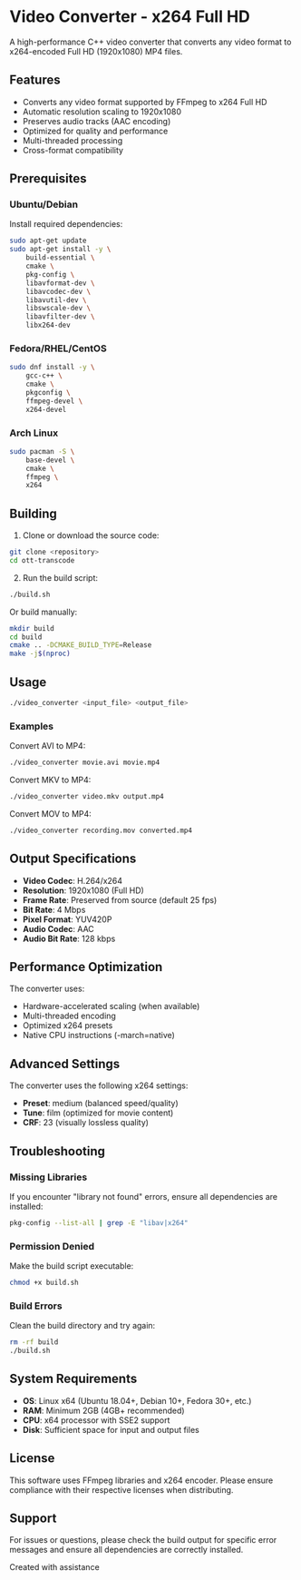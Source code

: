 # Video Converter - x264 Full HD

A high-performance C++ video converter that converts any video format to x264-encoded Full HD (1920x1080) MP4 files.

## Features

- Converts any video format supported by FFmpeg to x264 Full HD
- Automatic resolution scaling to 1920x1080
- Preserves audio tracks (AAC encoding)
- Optimized for quality and performance
- Multi-threaded processing
- Cross-format compatibility

## Prerequisites

### Ubuntu/Debian

Install required dependencies:

```bash
sudo apt-get update
sudo apt-get install -y \
    build-essential \
    cmake \
    pkg-config \
    libavformat-dev \
    libavcodec-dev \
    libavutil-dev \
    libswscale-dev \
    libavfilter-dev \
    libx264-dev
```

### Fedora/RHEL/CentOS

```bash
sudo dnf install -y \
    gcc-c++ \
    cmake \
    pkgconfig \
    ffmpeg-devel \
    x264-devel
```

### Arch Linux

```bash
sudo pacman -S \
    base-devel \
    cmake \
    ffmpeg \
    x264
```

## Building

1. Clone or download the source code:
```bash
git clone <repository>
cd ott-transcode
```

2. Run the build script:
```bash
./build.sh
```

Or build manually:
```bash
mkdir build
cd build
cmake .. -DCMAKE_BUILD_TYPE=Release
make -j$(nproc)
```

## Usage

```bash
./video_converter <input_file> <output_file>
```

### Examples

Convert AVI to MP4:
```bash
./video_converter movie.avi movie.mp4
```

Convert MKV to MP4:
```bash
./video_converter video.mkv output.mp4
```

Convert MOV to MP4:
```bash
./video_converter recording.mov converted.mp4
```

## Output Specifications

- **Video Codec**: H.264/x264
- **Resolution**: 1920x1080 (Full HD)
- **Frame Rate**: Preserved from source (default 25 fps)
- **Bit Rate**: 4 Mbps
- **Pixel Format**: YUV420P
- **Audio Codec**: AAC
- **Audio Bit Rate**: 128 kbps

## Performance Optimization

The converter uses:
- Hardware-accelerated scaling (when available)
- Multi-threaded encoding
- Optimized x264 presets
- Native CPU instructions (-march=native)

## Advanced Settings

The converter uses the following x264 settings:
- **Preset**: medium (balanced speed/quality)
- **Tune**: film (optimized for movie content)
- **CRF**: 23 (visually lossless quality)

## Troubleshooting

### Missing Libraries

If you encounter "library not found" errors, ensure all dependencies are installed:
```bash
pkg-config --list-all | grep -E "libav|x264"
```

### Permission Denied

Make the build script executable:
```bash
chmod +x build.sh
```

### Build Errors

Clean the build directory and try again:
```bash
rm -rf build
./build.sh
```

## System Requirements

- **OS**: Linux x64 (Ubuntu 18.04+, Debian 10+, Fedora 30+, etc.)
- **RAM**: Minimum 2GB (4GB+ recommended)
- **CPU**: x64 processor with SSE2 support
- **Disk**: Sufficient space for input and output files

## License

This software uses FFmpeg libraries and x264 encoder. Please ensure compliance with their respective licenses when distributing.

## Support

For issues or questions, please check the build output for specific error messages and ensure all dependencies are correctly installed.

Created with assistance